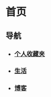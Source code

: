 # 首页

## 导航

- ### [**个人收藏夹**](https://linshanzeng.github.io/)

- ### [**生活**](https://linshanzeng.github.io/life/)

- ### [**博客**](https://linshanzeng.github.io/blog/)
